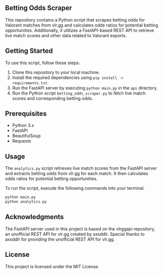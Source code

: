 ## Betting Odds Scraper

This repository contains a Python script that scrapes betting odds for Valorant matches from vlr.gg and calculates odds ratios for potential betting opportunities. Additionally, it utilizes a FastAPI-based REST API to retrieve live match scores and other data related to Valorant esports.

## Getting Started

To use this script, follow these steps:

1. Clone this repository to your local machine.
2. Install the required dependencies using `pip install -r requirements.txt`.
3. Run the FastAPI server by executing `python main.py` in the `api` directory.
4. Run the Python script `betting_odds_scraper.py` to fetch live match scores and corresponding betting odds.

## Prerequisites

- Python 3.x
- FastAPI
- BeautifulSoup
- Requests

## Usage

The `analytics.py` script retrieves live match scores from the FastAPI server and extracts betting odds from vlr.gg for each match. It then calculates odds ratios for potential betting opportunities.

To run the script, execute the following commands into your terminal.

```bash
python main.py
python analytics.py
```

## Acknowledgments

The FastAPI server used in this project is based on the vlrggapi repository, an unofficial REST API for vlr.gg created by axsddlr. Special thanks to axsddlr for providing the unofficial REST API for vlr.gg.

## License
This project is licensed under the MIT License.
